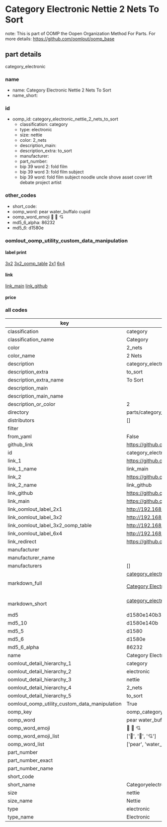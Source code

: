 # Category Electronic Nettie 2 Nets To Sort  

note: This is part of OOMP the Oopen Organization Method For Parts. For more details: https://github.com/oomlout/oomp_base

##  part details
  



category_electronic



### name
* name: Category Electronic Nettie 2 Nets To Sort
* name_short: 
### id
* oomp_id: category_electronic_nettie_2_nets_to_sort
  * classification: category
  * type: electronic
  * size: nettie
  * color: 2_nets
  * description_main: 
  * description_extra: to_sort
  * manufacturer: 
  * part_number: 
  * bip 39 word 2: fold film
  * bip 39 word 3: fold film subject
  * bip 39 word: fold film subject noodle uncle shove asset cover lift debate project artist

### other_codes
* short_code: 
* oomp_word: pear water_buffalo cupid
* oomp_word_emoji :pear: :water_buffalo: :cupid:
* md5_6_alpha: 86232
* md5_6: d1580e






### oomlout_oomp_utility_custom_data_manipulation
#### label print
[3x2](http://192.168.1.245:1112/?label=oomp%2086232)
[3x2_oomp_table](http://192.168.1.108:1112/?label=oomp%2086232)
[2x1](http://192.168.1.242:1112/?label=oomp%2086232)
[6x4](http://192.168.1.55:1112/?label=oomp%2086232)    

#### link

[link_main](https://github.com/oomlout/oomlout_oomp_version_1_messy/tree/main/parts/category_electronic_nettie_2_nets_to_sort) [link_github](https://github.com/oomlout/oomlout_oomp_version_1_messy/tree/main/parts/category_electronic_nettie_2_nets_to_sort)                             

#### price







### all codes 
| key | value |  
| --- | --- |  
| classification | category |  
| classification_name | Category |  
| color | 2_nets |  
| color_name | 2 Nets |  
| description | category_electronic |  
| description_extra | to_sort |  
| description_extra_name | To Sort |  
| description_main |  |  
| description_main_name |  |  
| description_or_color | 2  |  
| directory | parts/category_electronic_nettie_2_nets_to_sort |  
| distributors | [] |  
| filter |  |  
| from_yaml | False |  
| github_link | https://github.com/oomlout/oomlout_oomp_part_src/tree/main/parts/category_electronic_nettie_2_nets_to_sort |  
| id | category_electronic_nettie_2_nets_to_sort |  
| link_1 | https://github.com/oomlout/oomlout_oomp_version_1_messy/tree/main/parts/category_electronic_nettie_2_nets_to_sort |  
| link_1_name | link_main |  
| link_2 | https://github.com/oomlout/oomlout_oomp_version_1_messy/tree/main/parts/category_electronic_nettie_2_nets_to_sort |  
| link_2_name | link_github |  
| link_github | https://github.com/oomlout/oomlout_oomp_version_1_messy/tree/main/parts/category_electronic_nettie_2_nets_to_sort |  
| link_main | https://github.com/oomlout/oomlout_oomp_version_1_messy/tree/main/parts/category_electronic_nettie_2_nets_to_sort |  
| link_oomlout_label_2x1 | http://192.168.1.242:1112/?label=oomp%2086232 |  
| link_oomlout_label_3x2 | http://192.168.1.245:1112/?label=oomp%2086232 |  
| link_oomlout_label_3x2_oomp_table | http://192.168.1.108:1112/?label=oomp%2086232 |  
| link_oomlout_label_6x4 | http://192.168.1.55:1112/?label=oomp%2086232 |  
| link_redirect | https://github.com/oomlout/oomlout_oomp_version_1_messy/tree/main/parts/category_electronic_nettie_2_nets_to_sort |  
| manufacturer |  |  
| manufacturer_name |  |  
| manufacturers | [] |  
| markdown_full | [category_electronic_nettie_2_nets_to_sort](none)<br>[](none)<br>[Category Electronic Nettie 2 Nets To Sort](none)<br><br> |  
| markdown_short | [category_electronic_nettie_2_nets_to_sort](none)<br><br> |  
| md5 | d1580e140b3181b71c764961afd592d4 |  
| md5_10 | d1580e140b |  
| md5_5 | d1580 |  
| md5_6 | d1580e |  
| md5_6_alpha | 86232 |  
| name | Category Electronic Nettie 2 Nets To Sort |  
| oomlout_detail_hierarchy_1 | category |  
| oomlout_detail_hierarchy_2 | electronic |  
| oomlout_detail_hierarchy_3 | nettie |  
| oomlout_detail_hierarchy_4 | 2_nets |  
| oomlout_detail_hierarchy_5 | to_sort |  
| oomlout_oomp_utility_custom_data_manipulation | True |  
| oomp_key | oomp_category_electronic_nettie_2_nets_to_sort |  
| oomp_word | pear water_buffalo cupid |  
| oomp_word_emoji | :pear: :water_buffalo: :cupid: |  
| oomp_word_emoji_list | [':pear:', ':water_buffalo:', ':cupid:'] |  
| oomp_word_list | ['pear', 'water_buffalo', 'cupid'] |  
| part_number |  |  
| part_number_exact |  |  
| part_number_name |  |  
| short_code |  |  
| short_name | Categoryelectronic |  
| size | nettie |  
| size_name | Nettie |  
| type | electronic |  
| type_name | Electronic |  
